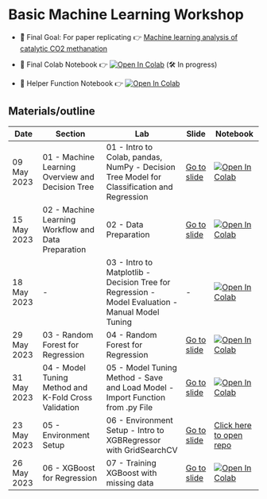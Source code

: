 # Basic Machine Learning Workshop

* 🚀ิ Final Goal: For paper replicating 👉 [Machine learning analysis of catalytic CO2 methanation](https://www.sciencedirect.com/science/article/abs/pii/S0360319922059134)

* 🧪 Final Colab Notebook 👉 [![Open In Colab](https://colab.research.google.com/assets/colab-badge.svg)](https://colab.research.google.com/drive/1i_IYYPQVIbH7BINwxyrWxL_MZyi-uFzN?usp=sharing) (🛠 In progress)
* 🔧 Helper Function Notebook 👉 [![Open In Colab](https://colab.research.google.com/assets/colab-badge.svg)](https://colab.research.google.com/drive/1--jv7qh4sIeOoOmC0qO5JLYdqeF_k8uR?usp=sharing)

## Materials/outline

| **Date** | **Section** | **Lab** | **Slide** | **Notebook** |
| ---- | ---- | ---- | ---- | ---- |
| 09 May 2023 | 01 - Machine Learning Overview and Decision Tree |  01 - Intro to Colab, pandas, NumPy - Decision Tree Model for Classification and Regression | [Go to slide](https://github.com/Night-Time1809/ML_training_lab/blob/main/slides/01_ML%20overview_decision%20tree.pdf) | [![Open In Colab](https://colab.research.google.com/assets/colab-badge.svg)](https://colab.research.google.com/drive/1m2KPAzuMQn_NBilSeYc1IJ7Eh76YsIhk?usp=sharing) |
| 15 May 2023 | 02 - Machine Learning Workflow and Data Preparation | 02 - Data Preparation | [Go to slide](https://github.com/Night-Time1809/ML_training_lab/blob/main/slides/02_ML%20workflow_data%20preparation.pdf) | [![Open In Colab](https://colab.research.google.com/assets/colab-badge.svg)](https://colab.research.google.com/drive/13yHtb20AZoxrpKGDkLBeZZfwcj9BD7_8?usp=sharing) |
| 18 May 2023 | - | 03 - Intro to Matplotlib - Decision Tree for Regression - Model Evaluation - Manual Model Tuning | - | [![Open In Colab](https://colab.research.google.com/assets/colab-badge.svg)](https://colab.research.google.com/drive/1BI-H_My5nQHtJUxbnE0bhvwdCsVSxc16?usp=sharing) |
| 29 May 2023 | 03 - Random Forest for Regression | 04 - Random Forest for Regression | [Go to slide](https://github.com/Night-Time1809/ML_training_lab/blob/main/slides/03_RandomForest_regression.pdf) | [![Open In Colab](https://colab.research.google.com/assets/colab-badge.svg)](https://colab.research.google.com/drive/1ZqywJ1SdBf0WzeILhJviPVRuMzY4xcq9?usp=sharing) |
| 31 May 2023 | 04 - Model Tuning Method and K-Fold Cross Validation | 05 - Model Tuning Method - Save and Load Model - Import Function from .py File | [Go to slide](https://github.com/Night-Time1809/ML_training_lab/blob/main/slides/04_tuning%20method_kfoldCV.pdf) | [![Open In Colab](https://colab.research.google.com/assets/colab-badge.svg)](https://colab.research.google.com/drive/1qalgOlOiv8YU74tMiS_YAuB7QMOUF7gC?usp=sharing) |
| 23 May 2023 | 05 - Environment Setup | 06 - Environment Setup - Intro to XGBRegressor with GridSearchCV | [Go to slide](https://github.com/Night-Time1809/ML_training_lab/blob/main/slides/05_Environment%20Setup.pdf) | [Click here to open repo](https://github.com/Night-Time1809/sample_project_mltraining) |
| 26 May 2023 | 06 - XGBoost for Regression | 07 - Training XGBoost with missing data | [Go to slide](https://github.com/Night-Time1809/ML_training_lab/blob/main/slides/06_XGBoost%20for%20Regression.pdf) | [![Open In Colab](https://colab.research.google.com/assets/colab-badge.svg)](https://colab.research.google.com/drive/10lw85HC1vyAY1REMvu4vxauCjP-ySMXL?usp=sharing) |
